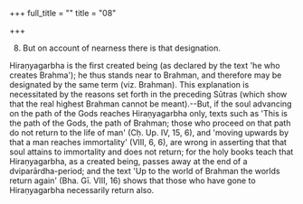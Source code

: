 +++
full_title = ""
title = "08"

+++


8. But on account of nearness there is that designation.

Hiraṇyagarbha is the first created being (as declared by the text 'he who creates Brahma'); he thus stands near to Brahman, and therefore may be designated by the same term (viz. Brahman). This explanation is necessitated by the reasons set forth in the preceding Sūtras (which show that the real highest Brahman cannot be meant).--But, if the soul advancing on the path of the Gods reaches Hiraṇyagarbha only, texts such as 'This is the path of the Gods, the path of Brahman; those who proceed on that path do not return to the life of man' (Cḥ. Up. IV, 15, 6), and 'moving upwards by that a man reaches immortality' (VIII, 6, 6), are wrong in asserting that that soul attains to immortality and does not return; for the holy books teach that Hiraṇyagarbha, as a created being, passes away at the end of a dviparārdha-period; and the text 'Up to the world of Brahman the worlds return again' (Bha. Gī. VIII, 16) shows that those who have gone to Hiraṇyagarbha necessarily return also.

